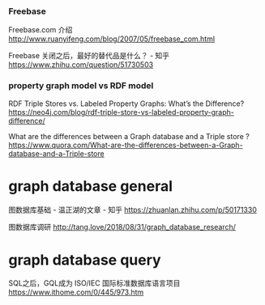 
### Freebase

Freebase.com 介绍 http://www.ruanyifeng.com/blog/2007/05/freebase_com.html

Freebase 关闭之后，最好的替代品是什么？ - 知乎 https://www.zhihu.com/question/51730503

### property graph model vs RDF model

RDF Triple Stores vs. Labeled Property Graphs: What’s the Difference? https://neo4j.com/blog/rdf-triple-store-vs-labeled-property-graph-difference/

What are the differences between a Graph database and a Triple store ? https://www.quora.com/What-are-the-differences-between-a-Graph-database-and-a-Triple-store

# graph database general

图数据库基础 - 温正湖的文章 - 知乎 https://zhuanlan.zhihu.com/p/50171330

图数据库调研 http://tang.love/2018/08/31/graph_database_research/

# graph database query

SQL之后，GQL成为 ISO/IEC 国际标准数据库语言项目 https://www.ithome.com/0/445/973.htm
